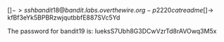[$]-> ssh bandit18@bandit.labs.overthewire.org -p 2220 cat readme
[$]-> kfBf3eYk5BPBRzwjqutbbfE887SVc5Yd

The password for bandit19 is: IueksS7Ubh8G3DCwVzrTd8rAVOwq3M5x
